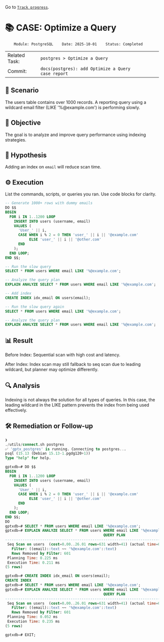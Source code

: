 Go to [`Track progress`](./../../../README.md).

# 📚 CASE: Optimize a Query

```
    Module: PostgreSQL    Date: 2025-10-01    Status: Completed
```

||||||
| ---|--- | --- | --- | --- |
| Related Task: | `postgres > Optimize a Query` |
| Commit: | `docs(postgres): add Optimize a Query case report` |

## 📍 Scenario
The users table contains over 1000 records. A reporting query using a wildcard email filter (LIKE '%@example.com') is performing slowly. 

## 🎯 Objective
The goal is to analyze and improve query performance using indexing strategies.

## 🧠 Hypothesis
Adding an index on `email` will reduce scan time.

## ⚙️ Execution
List the commands, scripts, or queries you ran. Use code blocks for clarity.

```sql
-- Generate 1000+ rows with dummy emails
DO $$
BEGIN
  FOR i IN 1..1200 LOOP
    INSERT INTO users (username, email)
    VALUES (
      'User_' || i,
      CASE WHEN i % 2 = 0 THEN 'user_' || i || '@example.com'
           ELSE 'user_' || i || '@other.com'
      END
    );
  END LOOP;
END $$;

-- Run the slow query
SELECT * FROM users WHERE email LIKE '%@example.com';

-- Analyze the query plan
EXPLAIN ANALYZE SELECT * FROM users WHERE email LIKE '%@example.com';

-- Add index
CREATE INDEX idx_email ON users(email);

-- Run the slow query again
SELECT * FROM users WHERE email LIKE '%@example.com';

-- Analyze the query plan
EXPLAIN ANALYZE SELECT * FROM users WHERE email LIKE '%@example.com';
```

## 📊 Result
Before Index: Sequential scan with high cost and latency.

After Index: Index scan may still fallback to seq scan due to leading wildcard, but planner may optimize differently.

## 🔍 Analysis
Indexing is not always the solution for all types of queries. In this case, the leading wildcard in the LIKE pattern prevents the index from being used effectively.

## 🛠️ Remediation or Follow-up
```sql
❯ 
./utils/connect.sh postgres
✅ 'gptx_postgres' is running. Connecting to postgres...
psql (15.13 (Debian 15.13-1.pgdg120+1))
Type "help" for help.

gptxdb=# DO $$
BEGIN
  FOR i IN 1..1200 LOOP
    INSERT INTO users (username, email)
    VALUES (
      'User_' || i,
      CASE WHEN i % 2 = 0 THEN 'user_' || i || '@example.com'
           ELSE 'user_' || i || '@other.com'
      END
    );
  END LOOP;
END $$;
DO
gptxdb=# SELECT * FROM users WHERE email LIKE '%@example.com';
gptxdb=# EXPLAIN ANALYZE SELECT * FROM users WHERE email LIKE '%@example.com';
                                             QUERY PLAN                                              
-----------------------------------------------------------------------------------------------------
 Seq Scan on users  (cost=0.00..26.01 rows=631 width=41) (actual time=0.007..0.170 rows=600 loops=1)
   Filter: ((email)::text ~~ '%@example.com'::text)
   Rows Removed by Filter: 601
 Planning Time: 0.225 ms
 Execution Time: 0.211 ms
(5 rows)

gptxdb=# CREATE INDEX idx_email ON users(email);
CREATE INDEX
gptxdb=# SELECT * FROM users WHERE email LIKE '%@example.com';
gptxdb=# EXPLAIN ANALYZE SELECT * FROM users WHERE email LIKE '%@example.com';
                                             QUERY PLAN                                              
-----------------------------------------------------------------------------------------------------
 Seq Scan on users  (cost=0.00..26.01 rows=631 width=41) (actual time=0.008..0.209 rows=600 loops=1)
   Filter: ((email)::text ~~ '%@example.com'::text)
   Rows Removed by Filter: 601
 Planning Time: 0.052 ms
 Execution Time: 0.235 ms
(5 rows)

gptxdb=# EXIT;
```


